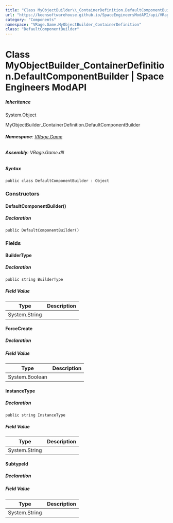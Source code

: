 ```yaml
---
title: "Class MyObjectBuilder\\_ContainerDefinition.DefaultComponentBuilder"
url: "https://keensoftwarehouse.github.io/SpaceEngineersModAPI/api/VRage.Game.MyObjectBuilder_ContainerDefinition.DefaultComponentBuilder.html"
category: "Components"
namespace: "VRage.Game.MyObjectBuilder_ContainerDefinition"
class: "DefaultComponentBuilder"
---
```


# Class MyObjectBuilder\_ContainerDefinition.DefaultComponentBuilder | Space Engineers ModAPI

##### Inheritance

System.Object

MyObjectBuilder\_ContainerDefinition.DefaultComponentBuilder

###### **Namespace**: [VRage.Game](https://keensoftwarehouse.github.io/SpaceEngineersModAPI/api/VRage.Game.html)

###### **Assembly**: VRage.Game.dll

##### Syntax

```
public class DefaultComponentBuilder : Object
```

### [](#constructors)Constructors

#### [](#VRage_Game_MyObjectBuilder_ContainerDefinition_DefaultComponentBuilder__ctor)DefaultComponentBuilder()

##### Declaration

```
public DefaultComponentBuilder()
```

### [](#fields)Fields

#### [](#VRage_Game_MyObjectBuilder_ContainerDefinition_DefaultComponentBuilder_BuilderType)BuilderType

##### Declaration

```
public string BuilderType
```

##### Field Value

| Type | Description |
| --- | --- |
| System.String |     |

#### [](#VRage_Game_MyObjectBuilder_ContainerDefinition_DefaultComponentBuilder_ForceCreate)ForceCreate

##### Declaration

##### Field Value

| Type | Description |
| --- | --- |
| System.Boolean |     |

#### [](#VRage_Game_MyObjectBuilder_ContainerDefinition_DefaultComponentBuilder_InstanceType)InstanceType

##### Declaration

```
public string InstanceType
```

##### Field Value

| Type | Description |
| --- | --- |
| System.String |     |

#### [](#VRage_Game_MyObjectBuilder_ContainerDefinition_DefaultComponentBuilder_SubtypeId)SubtypeId

##### Declaration

##### Field Value

| Type | Description |
| --- | --- |
| System.String |     |